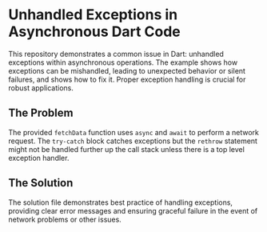 # Unhandled Exceptions in Asynchronous Dart Code

This repository demonstrates a common issue in Dart:  unhandled exceptions within asynchronous operations. The example shows how exceptions can be mishandled, leading to unexpected behavior or silent failures, and shows how to fix it.  Proper exception handling is crucial for robust applications.

## The Problem

The provided `fetchData` function uses `async` and `await` to perform a network request. The `try-catch` block catches exceptions but the `rethrow` statement might not be handled further up the call stack unless there is a top level exception handler.

## The Solution

The solution file demonstrates best practice of handling exceptions, providing clear error messages and ensuring graceful failure in the event of network problems or other issues.